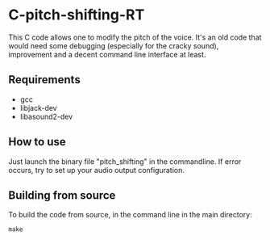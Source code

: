 # C-pitch-shifting-RT

This C code allows one to modify the pitch of the voice. It's an old code that would need some debugging (especially for the cracky sound), improvement and a decent command line interface at least.


## Requirements

- gcc
- libjack-dev
- libasound2-dev


## How to use

Just launch the binary file "pitch_shifting" in the commandline. If error occurs, try to set up your audio output configuration.


## Building from source

To build the code from source, in the command line in the main directory:
```
make
```
